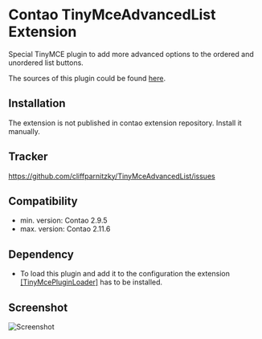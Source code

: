 Contao TinyMceAdvancedList Extension
======================================

Special TinyMCE plugin to add more advanced options to the ordered and unordered list buttons.

The sources of this plugin could be found [here](http://www.tinymce.com/wiki.php/Plugin:advlist).


Installation
------------

The extension is not published in contao extension repository.
Install it manually.


Tracker
-------

https://github.com/cliffparnitzky/TinyMceAdvancedList/issues


Compatibility
-------------

- min. version: Contao 2.9.5
- max. version: Contao 2.11.6


Dependency
----------

- To load this plugin and add it to the configuration the extension [[TinyMcePluginLoader]](https://github.com/cliffparnitzky/TinyMcePluginLoader) has to be installed.


Screenshot
----------

![Screenshot](https://raw.github.com/cliffparnitzky/TinyMceAdvancedList/master/screenshot.jpg)